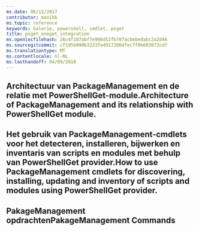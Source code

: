 ```yaml
---
ms.date: 06/12/2017
contributor: manikb
ms.topic: reference
keywords: Galerie, powershell, cmdlet, psget
title: psget_oneget_integration
ms.openlocfilehash: 26c4f187abf7e906d52fb707ac0ebedabc2a2d46
ms.sourcegitcommit: cf195b090b3223fa4917206dfec7f0b603873cdf
ms.translationtype: MT
ms.contentlocale: nl-NL
ms.lasthandoff: 04/09/2018
---
```

## <a name="architecture-of-packagemanagement-and-its-relationship-with-powershellget-module"></a><span data-ttu-id="792c5-103">Architectuur van PackageManagement en de relatie met PowerShellGet-module.</span><span class="sxs-lookup"><span data-stu-id="792c5-103">Architecture of PackageManagement and its relationship with PowerShellGet module.</span></span>

## <a name="how-to-use-packagemanagement-cmdlets-for-discovering-installing-updating-and-inventory-of-scripts-and-modules-using-powershellget-provider"></a><span data-ttu-id="792c5-104">Het gebruik van PackageManagement-cmdlets voor het detecteren, installeren, bijwerken en inventaris van scripts en modules met behulp van PowerShellGet provider.</span><span class="sxs-lookup"><span data-stu-id="792c5-104">How to use PackageManagement cmdlets for discovering, installing, updating and inventory of scripts and modules using PowerShellGet provider.</span></span>

## <a name="pakagemanagement-commands"></a><span data-ttu-id="792c5-105">PakageManagement opdrachten</span><span class="sxs-lookup"><span data-stu-id="792c5-105">PakageManagement Commands</span></span>